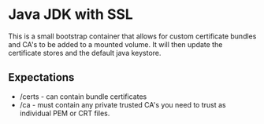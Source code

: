 # Java JDK with SSL

This is a small bootstrap container that allows for custom certificate bundles and CA's  to be added to a mounted volume.
It will then update the certificate stores and the default java keystore.


## Expectations

* /certs - can contain bundle certificates
* /ca - must contain any private trusted CA's you need to trust as individual PEM or CRT files.


